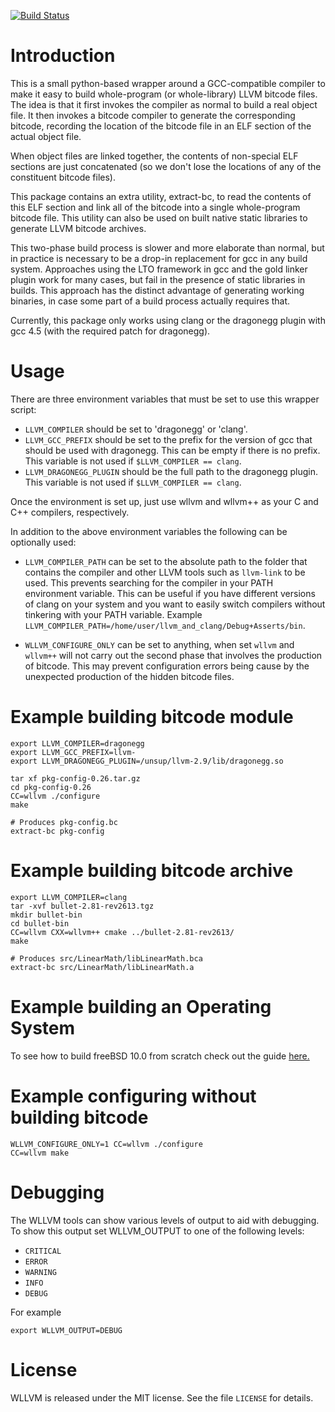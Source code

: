 
[![Build Status](https://travis-ci.org/travitch/whole-program-llvm.svg?branch=master)](https://travis-ci.org/travitch/whole-program-llvm)


Introduction
============

This is a small python-based wrapper around a GCC-compatible compiler
to make it easy to build whole-program (or whole-library) LLVM bitcode
files.  The idea is that it first invokes the compiler as normal to
build a real object file.  It then invokes a bitcode compiler to
generate the corresponding bitcode, recording the location of the
bitcode file in an ELF section of the actual object file.

When object files are linked together, the contents of non-special ELF
sections are just concatenated (so we don't lose the locations of any
of the constituent bitcode files).

This package contains an extra utility, extract-bc, to read the
contents of this ELF section and link all of the bitcode into a single
whole-program bitcode file. This utility can also be used on built
native static libraries to generate LLVM bitcode archives.

This two-phase build process is slower and more elaborate than normal,
but in practice is necessary to be a drop-in replacement for gcc in
any build system.  Approaches using the LTO framework in gcc and the
gold linker plugin work for many cases, but fail in the presence of
static libraries in builds.  This approach has the distinct advantage
of generating working binaries, in case some part of a build process
actually requires that.

Currently, this package only works using clang or the dragonegg plugin
with gcc 4.5 (with the required patch for dragonegg).

Usage
=====

There are three environment variables that must be set to use this
wrapper script:

 * `LLVM_COMPILER` should be set to 'dragonegg' or 'clang'.
 * `LLVM_GCC_PREFIX` should be set to the prefix for the version of gcc that should
   be used with dragonegg.  This can be empty if there is no prefix.  This variable is
   not used if `$LLVM_COMPILER == clang`.
 * `LLVM_DRAGONEGG_PLUGIN` should be the full path to the dragonegg plugin.  This
   variable is not used if `$LLVM_COMPILER == clang`.

Once the environment is set up, just use wllvm and wllvm++ as your C
and C++ compilers, respectively.

In addition to the above environment variables the following can be optionally used:

 * `LLVM_COMPILER_PATH` can be set to the absolute path to the folder that
   contains the compiler and other LLVM tools such as `llvm-link` to be used.
   This prevents searching for the compiler in your PATH environment variable.
   This can be useful if you have different versions of clang on your system
   and you want to easily switch compilers without tinkering with your PATH
   variable.
   Example `LLVM_COMPILER_PATH=/home/user/llvm_and_clang/Debug+Asserts/bin`.

*  `WLLVM_CONFIGURE_ONLY` can be set to anything, when set `wllvm` and `wllvm++`
   will not carry out the second phase that involves the production of bitcode.
   This may prevent configuration errors being cause by the unexpected production
   of the hidden bitcode files.

Example building bitcode module
===============================

    export LLVM_COMPILER=dragonegg
    export LLVM_GCC_PREFIX=llvm-
    export LLVM_DRAGONEGG_PLUGIN=/unsup/llvm-2.9/lib/dragonegg.so

    tar xf pkg-config-0.26.tar.gz
    cd pkg-config-0.26
    CC=wllvm ./configure
    make

    # Produces pkg-config.bc
    extract-bc pkg-config

Example building bitcode archive
================================

    export LLVM_COMPILER=clang
    tar -xvf bullet-2.81-rev2613.tgz
    mkdir bullet-bin
    cd bullet-bin
    CC=wllvm CXX=wllvm++ cmake ../bullet-2.81-rev2613/
    make

    # Produces src/LinearMath/libLinearMath.bca
    extract-bc src/LinearMath/libLinearMath.a

Example building an Operating System
================================

To see how to build freeBSD 10.0 from scratch check out the guide 
[here.](../master/README-freeBSD.md)


Example configuring without building bitcode
================================


    WLLVM_CONFIGURE_ONLY=1 CC=wllvm ./configure
    CC=wllvm make
    

Debugging
=========

The WLLVM tools can show various levels of output to aid with debugging.
To show this output set WLLVM_OUTPUT to one of the following levels:

 * `CRITICAL`
 * `ERROR`
 * `WARNING`
 * `INFO`
 * `DEBUG`

For example

    export WLLVM_OUTPUT=DEBUG

License
=======

WLLVM is released under the MIT license. See the file `LICENSE` for details.
